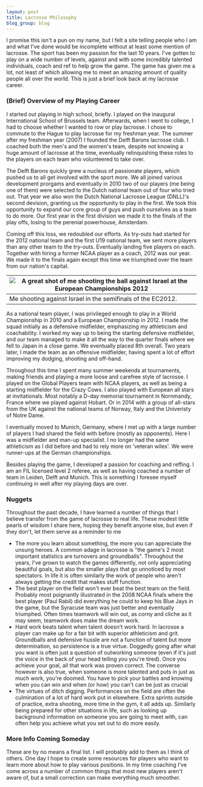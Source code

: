 ```yaml
---
layout: post
title: Lacrosse Philosophy
blog_group: blog
---
```


I promise this isn't a pun on my name, but I felt a site telling people who I am and what I've done would be incomplete without at least some mention of lacrosse. The sport has been my passion for the last 10 years. I've gotten to play on a wide number of levels, against and with some incredibly talented individuals, coach and ref to help grow the game. The game has given me a lot, not least of which allowing me to meet an amazing amount of quality people all over the world. This is just a brief look back at my lacrosse career.

### (Brief) Overview of my Playing Career

I started out playing in high school, briefly. I played on the inaugural International School of Brussels team. Afterwards, when I went to college, I had to choose whether I wanted to row or play lacrosse. I chose to commute to the Hague to play lacrosse for my freshman year. The summer after my freshman year (2007) I founded the Delft Barons lacrosse club. I coached both the men's and the women's team, despite not knowing a huge amount of lacrosse at the time, eventually relinquishing these roles to the players on each team who volunteered to take over. 

The Delft Barons quickly grew a nucleus of passionate players, which pushed us to all get involved with the sport more. We all joined various development prorgams and eventually in 2010 two of our players (me being one of them) were selected to the Dutch national team out of four who tried out. That year we also won the Dutch National Lacrosse League (DNLL)'s second devision, granting us the opportunity to play in the first. We took this opportunity to expand our core group of guys and push ourselves as a team to do more. Our first year in the first division we made it to the finals of the play offs, losing to the perenial powerhouse, Amsterdam.

Coming off this loss, we redoubled our efforts. As try-outs had started for the 2012 national team and the first U19 national team, we sent more players than any other team to the try-outs. Eventually landing five players on each. Together with hiring a former NCAA player as a coach, 2012 was our year. We made it to the finals again except this time we triumphed over the team from our nation's capital. 

|![A great shot of me shooting the ball against Israel at the European Championships 2012]({{site.url}}/images/phil_ec2012_israel.jpg)|
|---|
|Me shooting against Israel in the semifinals of the EC2012.|

As a national team player, I was privileged enough to play in a World Championship in 2010 and a European Championship in 2012. I made the squad initially as a defensive midfielder, emphasizing my athleticism and coachability. I worked my way up to being the starting defensive midfielder, and our team managed to make it all the way to the quarter finals where we fell to Japan in a close game. We eventually placed 8th overall.  Two years later, I made the team as an offensive midfielder, having spent a lot of effort improving my dodging, shooting and off-hand. 

Throughout this time I spent many summer weekends at tournaments, making friends and playing a more loose and carefree style of lacrosse. I played on the Global Players team with NCAA players, as well as being a starting midfielder for the Crazy Cows. I also played with European all stars at invitationals. Most notably a D-day memorial tournament in Nornmandy, France where we played against Hobart. Or in 2014 with a group of all-stars from the UK against the national teams of Norway, Italy and the Univeristy of Notre Dame. 

I eventually moved to Munich, Germany, where I met up with a large number of players I had shared the field with before (mostly as opponents). Here I was a midfielder and man-up specialist. I no longer had the same athleticism as I did before and had to rely more on 'veteran wiles'. We were runner-ups at the German championships. 

Besides playing the game, I developed a passion for coaching and reffing. I am an FIL licensed level 2 referee, as well as having coached a number of team in Leiden, Delft and Munich. This is something I foresee myself continuing in well after my playing days are over.


### Nuggets

Throughout the past decade, I have learned a number of things that I believe transfer from the game of lacrosse to real life. These modest little pearls of wisdom I share here, hoping they benefit anyone else, but even if they don't, let them serve as a reminder to me

* The more you learn about something, the more you can appreciate the unsung heroes. A common adage in lacrosse is "the game's 2 most important statistics are turnovers and groundballs". Throughout the years, I've grown to watch the games differently, not only appreciating beautiful goals, but also the smaller plays that go unnoticed by most spectators. In life it is often similarly the work of people who aren't always getting the credit that makes stuff function.
* The best player on the field won't ever beat the best team on the field. Probably most poignantly illustrated in the 2008 NCAA finals where the best player (Paul Rabil) did everything he could to keep his Blue Jays in the game, but the Syracuse team was just better and eventually triumphed. Often times teamwork will win out, as corny and cliche as it may seem, teamwork does make the dream work.
* Hard work beats talent when talent doesn't work hard. In lacrosse a player can make up for a fair bit with superior athleticism and grit. Groundballs and defensive hussle are not a function of talent but more determination, so persistence is a true virtue. Doggedly going after what you want is often just a question of outworking someone (even if it's just the voice in the back of your head telling you you're tired). Once you achieve your goal, all that work was proven correct. The converse however is also true, when someone is more talented and puts in just as much work, you're doomed. You have to pick your battles and knowing when you can win and when (or how) you can't can be just as crucial
* The virtues of ditch digging. Performances on the field are often the culmination of a lot of hard work put in elsewhere. Extra sprints outside of practice, extra shooting, more time in the gym, it all adds up. Similarly being prepared for other situations in life, such as looking up background information on someone you are going to meet with, can often help you achieve what you set out to do more easily.

### More Info Coming Someday

These are by no means a final list. I will probably add to them as I think of others. One day I hope to create some resources for players who want to learn more about how to play various positions. In my time coaching I've come across a number of common things that most new players aren't aware of, but a small correction can make everything much smoother.

